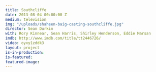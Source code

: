 ```yaml
---
title: Southcliffe
date: 2013-08-04 00:00:00 Z
medium: television
img: "/uploads/shaheen-baig-casting-southcliffe.jpg"
director: Sean Durkin
with: Rory Kinnear, Sean Harris, Shirley Henderson, Eddie Marsan
imdb: http://www.imdb.com/title/tt2446726/
video: oyxy1zddk3
layout: project
is-in-production:
is-featured:
featured-image: 
---
```


